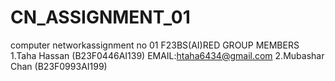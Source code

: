 # CN_ASSIGNMENT_01
computer networkassignment no 01 
F23BS(AI)RED
GROUP MEMBERS
1.Taha Hassan (B23F0446AI139)
EMAIL:htaha6434@gmail.com
2.Mubashar Chan (B23F0993AI199)
